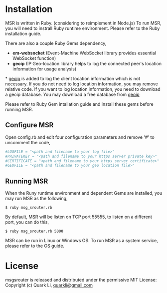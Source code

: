 # Installation

MSR is written in Ruby. (considering to reimplement in Node.js) To run MSR, you will need to instrall Ruby runtime environment. Please refer to the Ruby installation guide.

There are also a couple Ruby Gems dependency,

- **em-websocket** (Event-Machine WebSocket library provides essential WebSocket function)
- **geoip** (IP Geo-location library helps to log the connected peer's location information for usage analysis)

\* [geoip](https://github.com/cjheath/geoip) is added to log the client location information which is not necessary. If you do not need to log location information, you may remove relative code. If you want to log location information, you need to download a geoip database. You may download a free database from [geoip](https://github.com/cjheath/geoip#requirements)

Please refer to Ruby Gem intallation guide and install these gems before running MSR.

## Configure MSR

Open config.rb and edit four configuration parameters and remove '#' to uncomment the code,

```ruby
#LOGFILE = "<path and filename to your log file>"
#PRIVATEKEY = "<path and filename to your https server private key>"
#CERTIFICATE = "<path and filename to your https server certificate>"
#GEOFILE = "<path and filename to your geo location file>"
```

## Running MSR

When the Runy runtime environment and dependent Gems are installed, you may run MSR as the following,

```shell
$ ruby msg_srouter.rb
```

By default, MSR will be listen on TCP port 55555, to listen on a different port, you can do this,

```shell
$ ruby msg_srouter.rb 5000
```

MSR can be run in Linux or Windows OS. To run MSR as a system service, please refer to the OS guide.

# License

msgsrouter is released and distributed under the permissive MIT License: Copyright (c) Quark Li, quarkli@gmail.com
